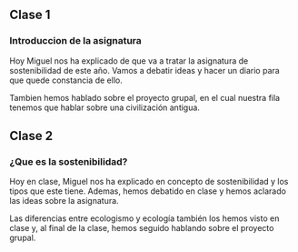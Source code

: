 ## Clase 1

### Introduccion de la asignatura

Hoy Miguel nos ha explicado de que va a tratar la asignatura de sostenibilidad de este año. Vamos a debatir ideas y hacer un diario para que quede constancia de ello.

Tambien hemos hablado sobre el proyecto grupal, en el cual nuestra fila tenemos que hablar sobre una civilización antigua.

## Clase 2

### ¿Que es la sostenibilidad?

Hoy en clase, Miguel nos ha explicado en concepto de sostenibilidad y los tipos que este tiene. Ademas, hemos debatido en clase y hemos aclarado las ideas sobre la asignatura.

Las diferencias entre ecologismo y ecología también los hemos visto en clase y, al final de la clase, hemos seguido hablando sobre el proyecto grupal.